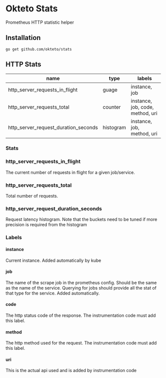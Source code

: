 # Okteto Stats

Prometheus HTTP statistic helper

## Installation

```golang
go get github.com/okteto/stats
```

## HTTP Stats

| name                                 | type      | labels                             |
|--------------------------------------|-----------|------------------------------------|
| http_server_requests_in_flight       | guage     | instance, job                      |
| http_server_requests_total           | counter   | instance, job, code, method, uri |
| http_server_request_duration_seconds | histogram | instance, job, method, uri |


### Stats

### http_server_requests_in_flight
The current number of requests in flight for a given job/service.

### http_server_requests_total
Total number of requests.

### http_server_request_duration_seconds
Request latency histogram. Note that the buckets need to be tuned if more precision is required from the histogram

### Labels

#### instance
Current instance. Added automatically by kube
#### job
The name of the scrape job in the prometheus config. Should be the same as the name of the service. Querying for jobs should provide all the stat of that type for the service. Added automatically.
#### code
The http status code of the response. The instrumentation code must add this label.
#### method
The http method used for the request. The instrumentation code must add this label.
#### uri
This is the actual api used and is added by instrumentation code
